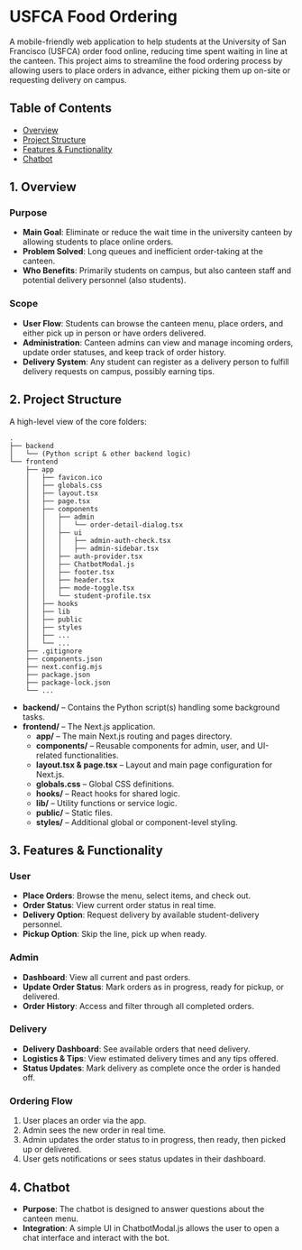 # USFCA Food Ordering

A mobile-friendly web application to help students at the University of San Francisco (USFCA) order food online, reducing time spent waiting in line at the canteen. This project aims to streamline the food ordering process by allowing users to place orders in advance, either picking them up on-site or requesting delivery on campus.

## Table of Contents
- [Overview](#1-overview)
- [Project Structure](#2-project-structure)
- [Features & Functionality](#3-features--functionality)
- [Chatbot](#4-chatbot)

## 1. Overview

### Purpose
- **Main Goal**: Eliminate or reduce the wait time in the university canteen by allowing students to place online orders.
- **Problem Solved**: Long queues and inefficient order-taking at the canteen.
- **Who Benefits**: Primarily students on campus, but also canteen staff and potential delivery personnel (also students).

### Scope
- **User Flow**: Students can browse the canteen menu, place orders, and either pick up in person or have orders delivered.
- **Administration**: Canteen admins can view and manage incoming orders, update order statuses, and keep track of order history.
- **Delivery System**: Any student can register as a delivery person to fulfill delivery requests on campus, possibly earning tips.


## 2. Project Structure

A high-level view of the core folders:

```
.
├── backend
│   └── (Python script & other backend logic)
└── frontend
    ├── app
    │   ├── favicon.ico
    │   ├── globals.css
    │   ├── layout.tsx
    │   ├── page.tsx
    │   ├── components
    │   │   ├── admin
    │   │   │   └── order-detail-dialog.tsx
    │   │   ├── ui
    │   │   │   ├── admin-auth-check.tsx
    │   │   │   ├── admin-sidebar.tsx
    │   │   ├── auth-provider.tsx
    │   │   ├── ChatbotModal.js
    │   │   ├── footer.tsx
    │   │   ├── header.tsx
    │   │   ├── mode-toggle.tsx
    │   │   └── student-profile.tsx
    │   ├── hooks
    │   ├── lib
    │   ├── public
    │   ├── styles
    │   ├── ...
    │   └── ...
    ├── .gitignore
    ├── components.json
    ├── next.config.mjs
    ├── package.json
    ├── package-lock.json
    └── ...
```

- **backend/** – Contains the Python script(s) handling some background tasks.
- **frontend/** – The Next.js application.
  - **app/** – The main Next.js routing and pages directory.
  - **components/** – Reusable components for admin, user, and UI-related functionalities.
  - **layout.tsx & page.tsx** – Layout and main page configuration for Next.js.
  - **globals.css** – Global CSS definitions.
  - **hooks/** – React hooks for shared logic.
  - **lib/** – Utility functions or service logic.
  - **public/** – Static files.
  - **styles/** – Additional global or component-level styling.

## 3. Features & Functionality

### User
- **Place Orders**: Browse the menu, select items, and check out.
- **Order Status**: View current order status in real time.
- **Delivery Option**: Request delivery by available student-delivery personnel.
- **Pickup Option**: Skip the line, pick up when ready.

### Admin
- **Dashboard**: View all current and past orders.
- **Update Order Status**: Mark orders as in progress, ready for pickup, or delivered.
- **Order History**: Access and filter through all completed orders.

### Delivery
- **Delivery Dashboard**: See available orders that need delivery.
- **Logistics & Tips**: View estimated delivery times and any tips offered.
- **Status Updates**: Mark delivery as complete once the order is handed off.

### Ordering Flow
1. User places an order via the app.
2. Admin sees the new order in real time.
3. Admin updates the order status to in progress, then ready, then picked up or delivered.
4. User gets notifications or sees status updates in their dashboard.

## 4. Chatbot

- **Purpose**: The chatbot is designed to answer questions about the canteen menu.
- **Integration**: A simple UI in ChatbotModal.js allows the user to open a chat interface and interact with the bot.
